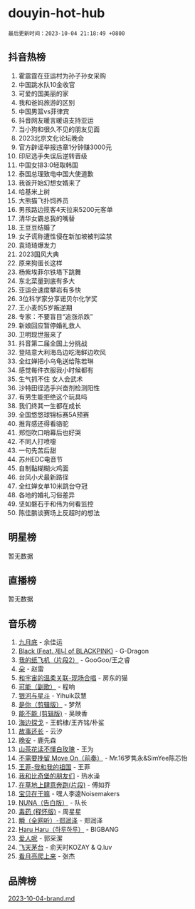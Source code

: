 # douyin-hot-hub

`最后更新时间：2023-10-04 21:18:49 +0800`

## 抖音热榜

1. 霍震霆在亚运村为孙子孙女采购
1. 中国跳水队10金收官
1. 可爱的国美丽的家
1. 我和爸妈旅游的区别
1. 中国男篮vs菲律宾
1. 抖音网友暖言暖语支持亚运
1. 当小狗和很久不见的朋友见面
1. 2023北京文化论坛晚会
1. 官方辟谣举报违章1分钟赚3000元
1. 印尼选手失误后逆转晋级
1. 中国女排3:0轻取韩国
1. 泰国总理致电中国大使道歉
1. 我爸开始幻想女婿来了
1. 哈基米上树
1. 大熊猫飞扑饲养员
1. 男孩路边揽客4天拉来5200元客单
1. 清华女霸总我的嘴替
1. 王豆豆结婚了
1. 女子谎称遭性侵在新加坡被判监禁
1. 袁琦琦爆发力
1. 2023国风大典
1. 原来狗蛋长这样
1. 杨紫埃菲尔铁塔下跳舞
1. 东北菜量到底有多大
1. 亚运会速度攀岩有多快
1. 3位科学家分享诺贝尔化学奖
1. 王小麦的5岁叛逆期
1. 专家：不要盲目“追涨杀跌”
1. 新娘回应暂停婚礼救人
1. 卫明现世报来了
1. 抖音第二届全国上分挑战
1. 登陆意大利海岛边吃海鲜边吹风
1. 全红婵把小乌龟送给陈若琳
1. 感觉每件衣服我小时候都有
1. 生气抓不住 女人会武术
1. 沙特田径选手兴奋剂检测阳性
1. 有男生能拒绝这个玩具吗
1. 我们终其一生都在成长
1. 全国悠悠球锦标赛5A预赛
1. 推背感还得看骆驼
1. 郑恺吹口哨幕后也好哭
1. 不同人打喷嚏
1. 一句先苦后甜
1. 苏州EDC电音节
1. 自制黏糊糊火鸡面
1. 台风小犬最新路径
1. 全红婵女单10米跳台夺冠
1. 各地的婚礼习俗差异
1. 坚如磐石于和伟为何看监控
1. 陈佳鹏谈赛场上反超时的想法

## 明星榜

暂无数据

## 直播榜

暂无数据

## 音乐榜

1. [九月底](https://sf3-cdn-tos.douyinstatic.com/obj/tos-cn-ve-2774/oMfewG4PDTFhF8iz3OGQ7ABH5i6fCgnMaoCbzZ) - 余佳运
1. [Black (Feat. 제니 of BLACKPINK)](https://sf6-cdn-tos.douyinstatic.com/obj/tos-cn-ve-2774/2eb92e2debbe4fe0a552bc099aef7f28) - G-Dragon
1. [我的纸飞机（片段2）](https://sf6-cdn-tos.douyinstatic.com/obj/tos-cn-ve-2774/oM2ZrKcg2CD5AeRB2gkeXOFB1IxAGJdZPazYHf) - GooGoo/王之睿
1. [朵](https://sf6-cdn-tos.douyinstatic.com/obj/tos-cn-ve-2774/932f5bdfcd7c47b880525e92ab8a4999) - 赵雷
1. [和宇宙的温柔关联-现场合唱](https://sf3-cdn-tos.douyinstatic.com/obj/tos-cn-ve-2774/o0hONGDYQBgk0e5bqDeQOonVmncA6tC2nBwZLT) - 房东的猫
1. [可能（副歌）](https://sf3-cdn-tos.douyinstatic.com/obj/tos-cn-ve-2774/cde1731888894259b333569393c2fb51) - 程响
1. [银河与星斗](https://sf6-cdn-tos.douyinstatic.com/obj/tos-cn-ve-2774/3cc0bf5f0ef140f7b6743a631bcf3c58) - Yihuik苡慧
1. [是你（剪辑版）](https://sf6-cdn-tos.douyinstatic.com/obj/tos-cn-ve-2774/46019dae783c4c969944217fe1cfafc4) - 梦然
1. [能不能 (剪辑版)](https://sf6-cdn-tos.douyinstatic.com/obj/tos-cn-ve-2774/fc4a6c45b4a34277ba4088e1d7fdff98) - 吴映香
1. [海边探戈](https://sf3-cdn-tos.douyinstatic.com/obj/tos-cn-ve-2774/os9gE0VQCGqt6VQkZDyBBYvfSDY0QFe3vVmubn) - 王鹤棣/王齐铭/朴鲨
1. [故事还长](https://sf6-cdn-tos.douyinstatic.com/obj/tos-cn-ve-2774/30a26758c8594f0ab81ac675c33ee2c5) - 云汐
1. [晚安](https://sf3-cdn-tos.douyinstatic.com/obj/tos-cn-ve-2774/a724c5e224464218839820f4e4fd632f) - 鹿先森
1. [山茶花读不懂白玫瑰](https://sf6-cdn-tos.douyinstatic.com/obj/tos-cn-ve-2774/osfn8B7DktrRHEPJgPCfDbw7QDQEkwC16BxZg9) - 王为
1. [不需要挽留 Move On（前奏）](https://sf6-cdn-tos.douyinstatic.com/obj/tos-cn-ve-2774/ooCBhgCCkF4nExzQL9WZSUbitfA8IsDkgQIYhe) - Mr.16罗隽永&SimYee陈芯怡
1. [王菲-我和我的祖国](https://sf3-cdn-tos.douyinstatic.com/obj/tos-cn-ve-2774/3ef0f373017541e18566595c96123cab) - 王菲
1. [我和比奇堡的朋友们](https://sf3-cdn-tos.douyinstatic.com/obj/tos-cn-ve-2774/f0505db981ea4a6d91453a15924a82aa) - 热水澡
1. [在草地上肆意奔跑(片段)](https://sf6-cdn-tos.douyinstatic.com/obj/tos-cn-ve-2774/8831d494742f45dabdfa8adb8b817259) - 傅如乔
1. [宝贝在干嘛](https://sf3-cdn-tos.douyinstatic.com/obj/tos-cn-ve-2774/okW4hBCfJI5B2ZEgTCtikhMW7IafzNrBQIYkpJ) - 嘿人李逵Noisemakers
1. [NUNA（告白版）](https://sf6-cdn-tos.douyinstatic.com/obj/tos-cn-ve-2774/a65828cbd8ce41a78a430a58b49f4feb) - 队长
1. [毒药 (释怀版)](https://sf6-cdn-tos.douyinstatic.com/obj/tos-cn-ve-2774/oYILMEAzspdZBIzy4frJNB8ZHPHWAhiwowd4Ad) - 周星星
1. [瞬（全网听）-郑润泽](https://sf3-cdn-tos.douyinstatic.com/obj/tos-cn-ve-2774/o4Vb9eJZClCZTnRQYy0BRSeHGrDtrkrQgIBvQt) - 郑润泽
1. [Haru Haru（하루하루）](https://sf3-cdn-tos.douyinstatic.com/obj/tos-cn-ve-2774/940c04aa98154ee7bdbaaa2ad9f28aec) - BIGBANG
1. [爱人呢](https://sf6-cdn-tos.douyinstatic.com/obj/tos-cn-ve-2774/2041dc10f3c442f1992b439a00eaf2ba) - 郭采潔
1. [飞天茅台](https://sf3-cdn-tos.douyinstatic.com/obj/tos-cn-ve-2774/o4GhTV5kIuMWmC2Ai1WzNglssgBfQaqQCSLxUU) - 俞天时KOZAY & Q.luv
1. [看月亮爬上来](https://sf3-cdn-tos.douyinstatic.com/obj/tos-cn-ve-2774/356c324112764016b25295e535f2daf0) - 张杰

## 品牌榜

[2023-10-04-brand.md](2023-10-04-brand.md)
